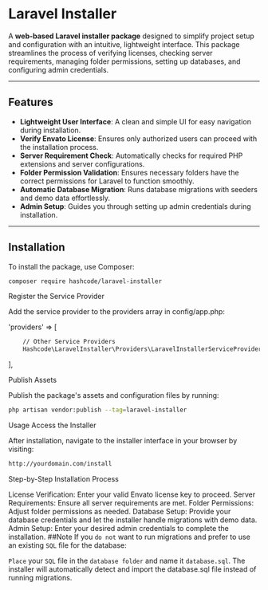 # Laravel Installer  

A **web-based Laravel installer package** designed to simplify project setup and configuration with an intuitive, lightweight interface. This package streamlines the process of verifying licenses, checking server requirements, managing folder permissions, setting up databases, and configuring admin credentials.  

---

## Features  

- **Lightweight User Interface**: A clean and simple UI for easy navigation during installation.  
- **Verify Envato License**: Ensures only authorized users can proceed with the installation process.  
- **Server Requirement Check**: Automatically checks for required PHP extensions and server configurations.  
- **Folder Permission Validation**: Ensures necessary folders have the correct permissions for Laravel to function smoothly.  
- **Automatic Database Migration**: Runs database migrations with seeders and demo data effortlessly.  
- **Admin Setup**: Guides you through setting up admin credentials during installation.  

---

## Installation  

To install the package, use Composer:  

```bash
composer require hashcode/laravel-installer
```
Register the Service Provider

Add the service provider to the providers array in config/app.php:


'providers' => [
```bash
    // Other Service Providers
    Hashcode\LaravelInstaller\Providers\LaravelInstallerServiceProvider::class,
```
],

Publish Assets

Publish the package's assets and configuration files by running:
```bash
php artisan vendor:publish --tag=laravel-installer
```
Usage
Access the Installer

After installation, navigate to the installer interface in your browser by visiting:
```bash
http://yourdomain.com/install
```
Step-by-Step Installation Process

License Verification: Enter your valid Envato license key to proceed.
Server Requirements: Ensure all server requirements are met.
Folder Permissions: Adjust folder permissions as needed.
Database Setup: Provide your database credentials and let the installer handle migrations with demo data.
Admin Setup: Enter your desired admin credentials to complete the installation.
##Note
If you ```do not``` want to run migrations and prefer to use an existing ```SQL``` file for the database:

``Place`` your ``SQL`` file in the ``database folder`` and name it ``database.sql``.
The installer will automatically detect and import the database.sql file instead of running migrations.
